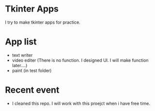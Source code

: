 # Tkinter Apps
I try to make tkinter apps for practice.


# App list
- text writer
- video editer (There is no function. I designed UI. I will make function later....)
- paint (in test folder) 


# Recent event
- I cleaned this repo. I will work with this proejct when i have free time.
